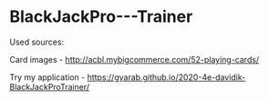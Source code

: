# BlackJackPro---Trainer
Used sources:

Card images - http://acbl.mybigcommerce.com/52-playing-cards/

Try my application - https://gyarab.github.io/2020-4e-davidik-BlackJackProTrainer/
